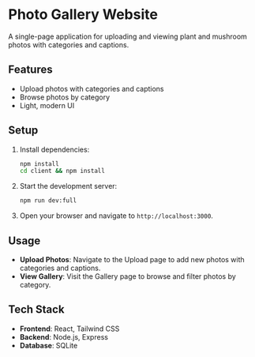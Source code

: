 # Photo Gallery Website

A single-page application for uploading and viewing plant and mushroom photos with categories and captions.

## Features
- Upload photos with categories and captions
- Browse photos by category
- Light, modern UI

## Setup
1. Install dependencies:
   ```bash
   npm install
   cd client && npm install
   ```

2. Start the development server:
   ```bash
   npm run dev:full
   ```

3. Open your browser and navigate to `http://localhost:3000`.

## Usage
- **Upload Photos**: Navigate to the Upload page to add new photos with categories and captions.
- **View Gallery**: Visit the Gallery page to browse and filter photos by category.

## Tech Stack
- **Frontend**: React, Tailwind CSS
- **Backend**: Node.js, Express
- **Database**: SQLite 

